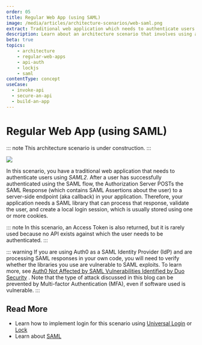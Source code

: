 ```yaml
---
order: 05
title: Regular Web App (using SAML)
image: /media/articles/architecture-scenarios/web-saml.png
extract: Traditional web application which needs to authenticate users using SAML2
description: Learn about an architecture scenario that involves using a traditional web application to authenticate users using SAML2.
beta: true
topics:
    - architecture
    - regular-web-apps
    - api-auth
    - lockjs
    - saml
contentType: concept
useCase:
  - invoke-api
  - secure-an-api
  - build-an-app
---
```


# Regular Web App (using SAML)

::: note
This architecture scenario is under construction.
:::

![](/media/articles/architecture-scenarios/web-saml.png)

In this scenario, you have a traditional web application that needs to authenticate users using <dfn data-key="security-assertion-markup-language">SAML2</dfn>. After a user has successfully authenticated using the SAML flow, the Authorization Server POSTs the SAML Response (which contains SAML Assertions about the user) to a server-side endpoint (aka callback) in your application. Therefore, your application needs a SAML library that can process that response, validate the user, and create a local login session, which is usually stored using one or more cookies.

::: note
In this scenario, an Access Token is also returned, but it is rarely used because no API exists against which the user needs to be authenticated.
:::

::: warning
If you are using Auth0 as a SAML Identity Provider (IdP) and are processing SAML responses in your own code, you will need to verify whether the libraries you use are vulnerable to SAML exploits. To learn more, see [Auth0 Not Affected by SAML Vulnerabilities Identified by Duo Security](https://auth0.com/blog/auth0-not-affected-by-saml-vulnerabilities-identified-by-duo-security/) . Note that the type of attack discussed in this blog can be prevented by Multi-factor Authentication (MFA), even if software used is vulnerable.
:::

## Read More

* Learn how to implement login for this scenario using [Universal Login](/universal-login) or [Lock](/libraries/lock)
* Learn about [SAML](/saml-configuration)
